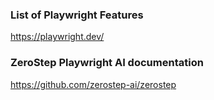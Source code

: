 ### List of Playwright Features
https://playwright.dev/



### ZeroStep Playwright AI documentation
https://github.com/zerostep-ai/zerostep

